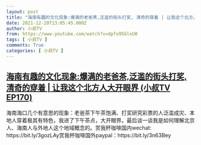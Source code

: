 ```yaml
---
layout: post
title: "海南有趣的文化现象:爆满的老爸茶,泛滥的街头打奖, 清奇的穿着 | 让我这个北方人大开眼界 (小叔TV EP170)"
date: 2021-12-20T13:05:45.000Z
author: 小叔TV
from: https://www.youtube.com/watch?v=dpfo95GlxU0
tags: [ 小叔TV ]
comments: True
categories: [ 小叔TV ]
---
```

<!--1640005545000-->
[海南有趣的文化现象:爆满的老爸茶,泛滥的街头打奖, 清奇的穿着 | 让我这个北方人大开眼界 (小叔TV EP170)](https://www.youtube.com/watch?v=dpfo95GlxU0)
------

<div>
海南海口几个有意思的现象：老爸茶下午茶饱满、打奖研究彩票的人泛滥成灾、本地人穿着极其有特色，我进了下午茶点，大开眼界。最后谈一谈我是如何理解北京人、海南人与外地人这个地域概念的。赏我杯咖啡国内wechat: https://bit.ly/3gozLAy赏我杯咖啡国外paypal：https://bit.ly/3n63Bey
</div>
